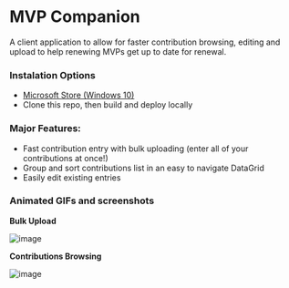 # MVP Companion 

A client application to allow for faster contribution browsing, editing and upload to help renewing MVPs get up to date for renewal. 

### Instalation Options
- [Microsoft Store (Windows 10)](https://www.microsoft.com/store/apps/9NRXNX3WLH77) 
- Clone this repo, then build and deploy locally

### Major Features:
- Fast contribution entry with bulk uploading (enter all of your contributions at once!)
- Group and sort contributions list in an easy to navigate DataGrid
- Easily edit existing entries

### Animated GIFs and screenshots

**Bulk Upload**

![image](https://content.screencast.com/users/lance.mccarthy/folders/Snagit/media/054a5bfe-3d1f-4aec-b4df-1473d662e789/03.09.2018-18.36.GIF)

**Contributions Browsing**

![image](https://user-images.githubusercontent.com/3520532/35474311-7dfd8aee-035a-11e8-920c-47a74fa59493.png)
